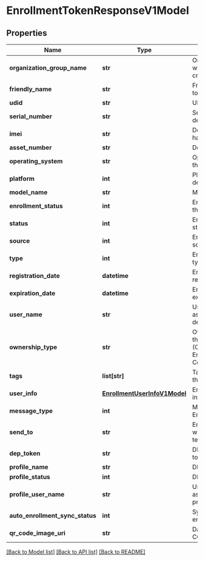 # EnrollmentTokenResponseV1Model

## Properties
Name | Type | Description | Notes
------------ | ------------- | ------------- | -------------
**organization_group_name** | **str** | Organization group where the token is created. | [optional] 
**friendly_name** | **str** | Friendly name of the token. | [optional] 
**udid** | **str** | UDID of the device | [optional] 
**serial_number** | **str** | Serial number of the device | [optional] 
**imei** | **str** | Device IMEI hardware identifier. | [optional] 
**asset_number** | **str** | Device asset number. | [optional] 
**operating_system** | **str** | Operating system of the device. | [optional] 
**platform** | **int** | Platform type of the device | [optional] 
**model_name** | **str** | Model of the device. | [optional] 
**enrollment_status** | **int** | Enrollment status of the device. | [optional] 
**status** | **int** | Enrollment token status. | [optional] 
**source** | **int** | Enrollment token source. | [optional] 
**type** | **int** | Enrollment token type. | [optional] 
**registration_date** | **datetime** | Enrollment token registration date. | [optional] 
**expiration_date** | **datetime** | Enrollment token expiration date. | [optional] 
**user_name** | **str** | User name associated with the device. | [optional] 
**ownership_type** | **str** | Ownership type of the device (CorporateDedicated, EmployeeOwned, CorporateShared). | [optional] 
**tags** | **list[str]** | Tags associated with the token. | [optional] 
**user_info** | [**EnrollmentUserInfoV1Model**](EnrollmentUserInfoV1Model.md) | Enrollment user information. | [optional] 
**message_type** | **int** | Message Type like Email or SMS. | [optional] 
**send_to** | **str** | Email/Phone number where the message template will be sent. | [optional] 
**dep_token** | **str** | DEP enrollment token. | [optional] 
**profile_name** | **str** | DEP profile name. | [optional] 
**profile_status** | **int** | DEP profile status | [optional] 
**profile_user_name** | **str** | User name associated with the profile. | [optional] 
**auto_enrollment_sync_status** | **int** | Sync status for auto enrollment mode. | [optional] 
**qr_code_image_uri** | **str** | Data URI for the QR CODE image. | [optional] 

[[Back to Model list]](../README.md#documentation-for-models) [[Back to API list]](../README.md#documentation-for-api-endpoints) [[Back to README]](../README.md)


